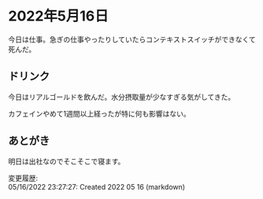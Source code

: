 # 2022年5月16日

今日は仕事。急ぎの仕事やったりしていたらコンテキストスイッチができなくて死んだ。

## ドリンク

今日はリアルゴールドを飲んだ。水分摂取量が少なすぎる気がしてきた。

カフェインやめて1週間以上経ったが特に何も影響はない。

## あとがき

明日は出社なのでそこそこで寝ます。

変更履歴:  
05/16/2022 23:27:27: Created 2022 05 16 (markdown)  
